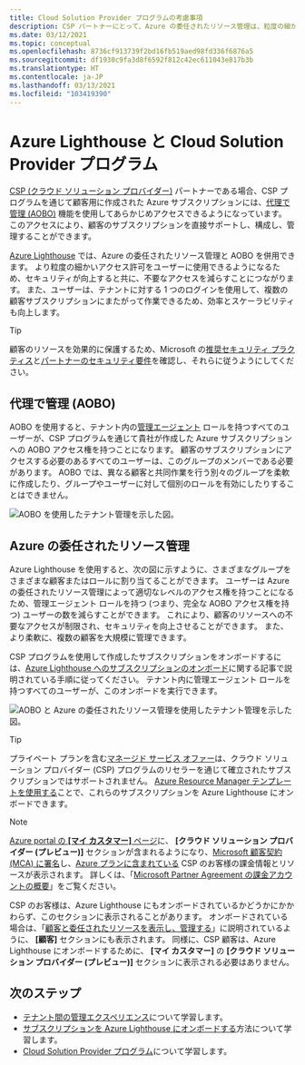```yaml
---
title: Cloud Solution Provider プログラムの考慮事項
description: CSP パートナーにとって、Azure の委任されたリソース管理は、粒度の細かいアクセス許可を実現することによってセキュリティと制御を強化する効果があります。
ms.date: 03/12/2021
ms.topic: conceptual
ms.openlocfilehash: 8736cf913739f2bd16fb519aed98fd336f6876a5
ms.sourcegitcommit: df1930c9fa3d8f6592f812c42ec611043e817b3b
ms.translationtype: HT
ms.contentlocale: ja-JP
ms.lasthandoff: 03/13/2021
ms.locfileid: "103419390"
---
```

# <a name="azure-lighthouse-and-the-cloud-solution-provider-program"></a>Azure Lighthouse と Cloud Solution Provider プログラム

[CSP (クラウド ソリューション プロバイダー)](/partner-center/csp-overview) パートナーである場合、CSP プログラムを通じて顧客用に作成された Azure サブスクリプションには、[代理で管理 (AOBO)](https://channel9.msdn.com/Series/cspdev/Module-11-Admin-On-Behalf-Of-AOBO) 機能を使用してあらかじめアクセスできるようになっています。 このアクセスにより、顧客のサブスクリプションを直接サポートし、構成し、管理することができます。

[Azure Lighthouse](../overview.md) では、Azure の委任されたリソース管理と AOBO を併用できます。 より粒度の細かいアクセス許可をユーザーに使用できるようになるため、セキュリティが向上すると共に、不要なアクセスを減らすことにつながります。 また、ユーザーは、テナントに対する 1 つのログインを使用して、複数の顧客サブスクリプションにまたがって作業できるため、効率とスケーラビリティも向上します。

> [!TIP]
> 顧客のリソースを効果的に保護するため、Microsoft の[推奨セキュリティ プラクティス](recommended-security-practices.md)と[パートナーのセキュリティ要件](/partner-center/partner-security-requirements)を確認し、それらに従うようにしてください。

## <a name="administer-on-behalf-of-aobo"></a>代理で管理 (AOBO)

AOBO を使用すると、テナント内の[管理エージェント](/partner-center/permissions-overview#manage-commercial-transactions-in-partner-center-azure-ad-and-csp-roles) ロールを持つすべてのユーザーが、CSP プログラムを通じて貴社が作成した Azure サブスクリプションへの AOBO アクセス権を持つことになります。 顧客のサブスクリプションにアクセスする必要のあるすべてのユーザーは、このグループのメンバーである必要があります。 AOBO では、異なる顧客と共同作業を行う別々のグループを柔軟に作成したり、グループやユーザーに対して個別のロールを有効にしたりすることはできません。

![AOBO を使用したテナント管理を示した図。](../media/csp-1.jpg)

## <a name="azure-delegated-resource-management"></a>Azure の委任されたリソース管理

Azure Lighthouse を使用すると、次の図に示すように、さまざまなグループをさまざまな顧客またはロールに割り当てることができます。 ユーザーは Azure の委任されたリソース管理によって適切なレベルのアクセス権を持つことになるため、管理エージェント ロールを持つ (つまり、完全な AOBO アクセス権を持つ) ユーザーの数を減らすことができます。 これにより、顧客のリソースへの不要なアクセスが制限され、セキュリティを向上させることができます。 また、より柔軟に、複数の顧客を大規模に管理できます。

CSP プログラムを使用して作成したサブスクリプションをオンボードするには、[Azure Lighthouse へのサブスクリプションのオンボード](../how-to/onboard-customer.md)に関する記事で説明されている手順に従ってください。 テナント内に管理エージェント ロールを持つすべてのユーザーが、このオンボードを実行できます。

![AOBO と Azure の委任されたリソース管理を使用したテナント管理を示した図。](../media/csp-2.jpg)

> [!TIP]
> プライベート プランを含む[マネージド サービス オファー](managed-services-offers.md)は、クラウド ソリューション プロバイダー (CSP) プログラムのリセラーを通じて確立されたサブスクリプションではサポートされません。 [Azure Resource Manager テンプレートを使用する](../how-to/onboard-customer.md)ことで、これらのサブスクリプションを Azure Lighthouse にオンボードできます。

> [!NOTE]
> [Azure portal の **[マイ カスタマー]** ページ](../how-to/view-manage-customers.md)に、 **[クラウド ソリューション プロバイダー (プレビュー)]** セクションが含まれるようになり、[Microsoft 顧客契約 (MCA) に署名](/partner-center/confirm-customer-agreement)し、[Azure プランに含まれている](/partner-center/azure-plan-get-started) CSP のお客様の課金情報とリソースが表示されます。 詳しくは、「[Microsoft Partner Agreement の課金アカウントの概要](../../cost-management-billing/understand/mpa-overview.md)」をご覧ください。
>
> CSP のお客様は、Azure Lighthouse にもオンボードされているかどうかにかかわらず、このセクションに表示されることがあります。 オンボードされている場合は、「[顧客と委任されたリソースを表示し、管理する](../how-to/view-manage-customers.md)」に説明されているように、 **[顧客]** セクションにも表示されます。 同様に、CSP 顧客は、Azure Lighthouse にオンボードするために、 **[マイ カスタマー]** の **[クラウド ソリューション プロバイダー (プレビュー)]** セクションに表示される必要はありません。

## <a name="next-steps"></a>次のステップ

- [テナント間の管理エクスペリエンス](cross-tenant-management-experience.md)について学習します。
- [サブスクリプションを Azure Lighthouse にオンボードする](../how-to/onboard-customer.md)方法について学習します。
- [Cloud Solution Provider プログラム](/partner-center/csp-overview)について学習します。
